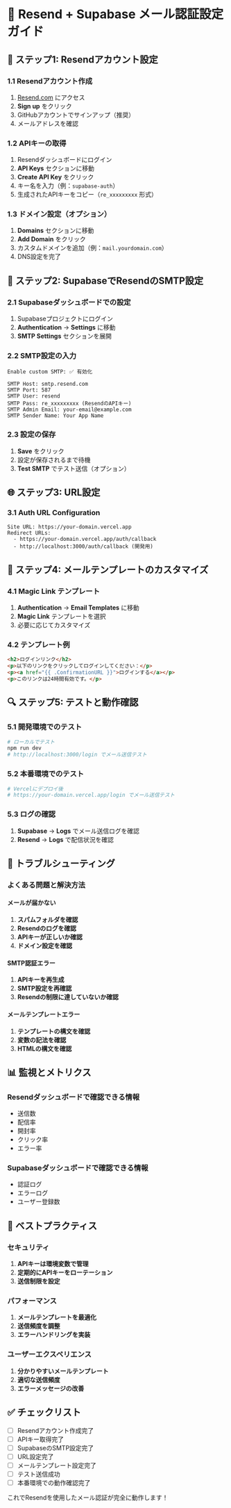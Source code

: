 # 📧 Resend + Supabase メール認証設定ガイド

## 🚀 ステップ1: Resendアカウント設定

### 1.1 Resendアカウント作成
1. [Resend.com](https://resend.com) にアクセス
2. **Sign up** をクリック
3. GitHubアカウントでサインアップ（推奨）
4. メールアドレスを確認

### 1.2 APIキーの取得
1. Resendダッシュボードにログイン
2. **API Keys** セクションに移動
3. **Create API Key** をクリック
4. キー名を入力（例：`supabase-auth`）
5. 生成されたAPIキーをコピー（`re_xxxxxxxxx` 形式）

### 1.3 ドメイン設定（オプション）
1. **Domains** セクションに移動
2. **Add Domain** をクリック
3. カスタムドメインを追加（例：`mail.yourdomain.com`）
4. DNS設定を完了

## 🔧 ステップ2: SupabaseでResendのSMTP設定

### 2.1 Supabaseダッシュボードでの設定
1. Supabaseプロジェクトにログイン
2. **Authentication** → **Settings** に移動
3. **SMTP Settings** セクションを展開

### 2.2 SMTP設定の入力
```
Enable custom SMTP: ✅ 有効化

SMTP Host: smtp.resend.com
SMTP Port: 587
SMTP User: resend
SMTP Pass: re_xxxxxxxxx (ResendのAPIキー)
SMTP Admin Email: your-email@example.com
SMTP Sender Name: Your App Name
```

### 2.3 設定の保存
1. **Save** をクリック
2. 設定が保存されるまで待機
3. **Test SMTP** でテスト送信（オプション）

## 🌐 ステップ3: URL設定

### 3.1 Auth URL Configuration
```
Site URL: https://your-domain.vercel.app
Redirect URLs: 
  - https://your-domain.vercel.app/auth/callback
  - http://localhost:3000/auth/callback (開発用)
```

## 📝 ステップ4: メールテンプレートのカスタマイズ

### 4.1 Magic Link テンプレート
1. **Authentication** → **Email Templates** に移動
2. **Magic Link** テンプレートを選択
3. 必要に応じてカスタマイズ

### 4.2 テンプレート例
```html
<h2>ログインリンク</h2>
<p>以下のリンクをクリックしてログインしてください：</p>
<p><a href="{{ .ConfirmationURL }}">ログインする</a></p>
<p>このリンクは24時間有効です。</p>
```

## 🔍 ステップ5: テストと動作確認

### 5.1 開発環境でのテスト
```bash
# ローカルでテスト
npm run dev
# http://localhost:3000/login でメール送信テスト
```

### 5.2 本番環境でのテスト
```bash
# Vercelにデプロイ後
# https://your-domain.vercel.app/login でメール送信テスト
```

### 5.3 ログの確認
1. **Supabase** → **Logs** でメール送信ログを確認
2. **Resend** → **Logs** で配信状況を確認

## 🚨 トラブルシューティング

### よくある問題と解決方法

#### メールが届かない
1. **スパムフォルダを確認**
2. **Resendのログを確認**
3. **APIキーが正しいか確認**
4. **ドメイン設定を確認**

#### SMTP認証エラー
1. **APIキーを再生成**
2. **SMTP設定を再確認**
3. **Resendの制限に達していないか確認**

#### メールテンプレートエラー
1. **テンプレートの構文を確認**
2. **変数の記法を確認**
3. **HTMLの構文を確認**

## 📊 監視とメトリクス

### Resendダッシュボードで確認できる情報
- 送信数
- 配信率
- 開封率
- クリック率
- エラー率

### Supabaseダッシュボードで確認できる情報
- 認証ログ
- エラーログ
- ユーザー登録数

## 🎯 ベストプラクティス

### セキュリティ
1. **APIキーは環境変数で管理**
2. **定期的にAPIキーをローテーション**
3. **送信制限を設定**

### パフォーマンス
1. **メールテンプレートを最適化**
2. **送信頻度を調整**
3. **エラーハンドリングを実装**

### ユーザーエクスペリエンス
1. **分かりやすいメールテンプレート**
2. **適切な送信頻度**
3. **エラーメッセージの改善**

## ✅ チェックリスト

- [ ] Resendアカウント作成完了
- [ ] APIキー取得完了
- [ ] SupabaseのSMTP設定完了
- [ ] URL設定完了
- [ ] メールテンプレート設定完了
- [ ] テスト送信成功
- [ ] 本番環境での動作確認完了

これでResendを使用したメール認証が完全に動作します！
